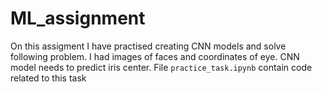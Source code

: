 # ML_assignment

On this assigment I have practised creating CNN models and solve following problem. I had images of faces and coordinates of eye. CNN model needs to predict iris center. File `practice_task.ipynb` contain code related to this task
